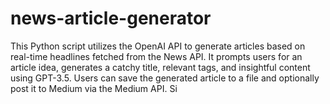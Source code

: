 # news-article-generator
This Python script utilizes the OpenAI API to generate articles based on real-time headlines fetched from the News API. It prompts users for an article idea, generates a catchy title, relevant tags, and insightful content using GPT-3.5. Users can save the generated article to a file and optionally post it to Medium via the Medium API. Si
